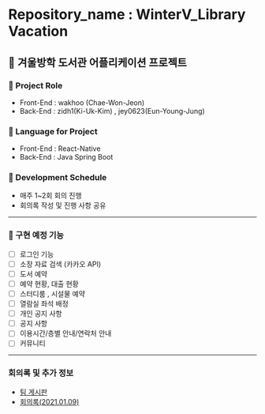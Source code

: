 # Repository_name : WinterV_Library Vacation

## 🍕 겨울방학 도서관 어플리케이션 프로젝트

### 📍 Project Role
- Front-End : wakhoo (Chae-Won-Jeon)
- Back-End : zidh1(Ki-Uk-Kim) , jey0623(Eun-Young-Jung)

### 📍 Language for Project
- Front-End : React-Native
- Back-End : Java Spring Boot


### 📍 Development Schedule
- 매주 1~2회 회의 진행
- 회의록 작성 및 진행 사항 공유

<hr>

### 📕 구현 예정 기능

- [ ] 로그인 기능
- [ ] 소장 자료 검색 (카카오 API)
- [ ] 도서 예약
- [ ] 예약 현황, 대출 현황
- [ ] 스터디룸 , 시설물 예약
- [ ] 열람실 좌석 배정
- [ ] 개인 공지 사항
- [ ] 공지 사항
- [ ] 이용시간/층별 안내/연락처 안내
- [ ] 커뮤니티

<hr>

### 회의록 및 추가 정보

- <a href = https://overjoyed-silence-954.notion.site/f12231a5ca214b31a0fb4c4838b8a45a>팀 게시판 </a>
- <a href = https://overjoyed-silence-954.notion.site/2021-01-09-08b4061e54844ac184a7b88d8b2460d6>회의록(2021.01.09)

